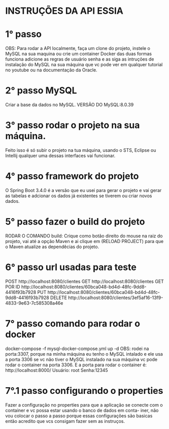 # INSTRUÇÕES DA API ESSIA

# 1° passo
 OBS: Para rodar a API localmente, faça um clone do projeto, instele o MySQL na sua maquina ou crie um container Docker das duas formas funciona adicione as  regras de usuário 
senha e as siga as intruções de instalação do MySQL na sua máquina que vc pode ver em qualquer tutorial no youtube ou na documentação da Oracle.
 
# 2° passo MySQL
Criar a base da dados no MySQL.
VERSÃO DO MySQL:8.0.39

# 3° passo rodar o projeto na sua máquina.
 Feito isso é só subir o projeto na tua máquina, usando o STS, Eclipse ou Intellij qualquer uma dessas interfaces vai funcionar.

# 4° passo framework do projeto
O Spring Boot 3.4.0 é a versão que eu usei para gerar o projeto e vai gerar as tabelas e adcionar os dados já existentes se tiverem ou criar novos dados.

# 5° passo fazer o build do projeto
RODAR O COMANDO build: Crique como botão direito do mouse na raiz do projeto, vai até a opção Maven e ai clique em (RELOAD PROJECT) para que o Maven atualize as dependêcias do
projeto.

# 6° passo url usadas para teste
POST http://localhost:8080/clientes
GET http://localhost:8080/clientes
GET POR ID http://localhost:8080/clientes/60bca048-bd4d-48fc-9dd8-4416f93b7928
PUT http://localhost:8080/clientes/60bca048-bd4d-48fc-9dd8-4416f93b7928
DELETE http://localhost:8080/clientes/3ef5af16-13f9-4833-9e63-7c585308a46e

# 7° passo comando para rodar o docker
 docker-compose -f mysql-docker-compose.yml up -d
 OBS: rodei na porta:3307, porque na minha máquina eu tenho o MySQL intalado e ele usa a porta 3306 se vc não tiver o MySQL instalado
 na sua máquina vc pode rodar o container na porta 3306.
E a porta para rodar o container é: http://localhost:8000/
Usuário: root
Senha:12345

# 7°.1 passo configurando o properties
 Fazer a configuração no properties para que a aplicação se  conecte com o container e vc possa estar usando o banco de dados em conta-
iner, não vou colocar o passo a passo porque essas configurações são basicas então acredito que vcs consigam fazer sem as instruços.




